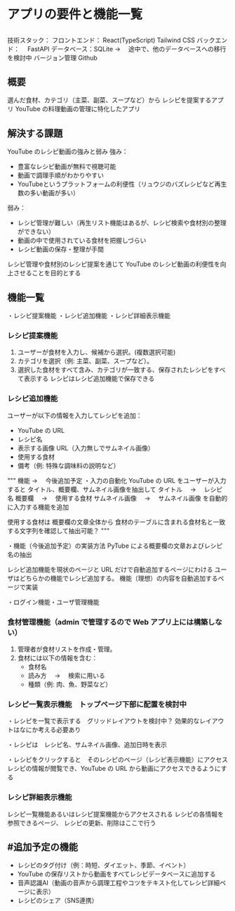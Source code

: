 # アプリの要件と機能一覧

##

技術スタック：
フロントエンド： React(TypeScript) Tailwind CSS
バックエンド：　 FastAPI
データベース：SQLite → 　途中で、他のデータベースへの移行を検討中
バージョン管理 Github

## 概要

選んだ食材、カテゴリ（主菜、副菜、スープなど）から
レシピを提案するアプリ
YouTube の料理動画の管理に特化したアプリ

## 解決する課題
YouTube のレシピ動画の強みと弱み
強み：
- 豊富なレシピ動画が無料で視聴可能  
- 動画で調理手順がわかりやすい
- YouTubeというプラットフォームの利便性（リュウジのバズレシピなど再生数の多い動画が多い）

弱み：
- レシピ管理が難しい（再生リスト機能はあるが、レシピ検索や食材別の整理ができない）
- 動画の中で使用されている食材を把握しづらい
- レシピ動画の保存・整理が手間

レシピ管理や食材別のレシピ提案を通じて
YouTube のレシピ動画の利便性を向上させることを目的とする



## 機能一覧

・レシピ提案機能
・レシピ追加機能
・レシピ詳細表示機能

### レシピ提案機能

1. ユーザーが食材を入力し、候補から選択。(複数選択可能)
2. カテゴリを選択（例: 主菜、副菜、スープなど）。
3. 選択した食材をすべて含み、カテゴリが一致する、保存されたレシピをすべて表示する
   レシピはレシピ追加機能で保存できる

### レシピ追加機能

ユーザーが以下の情報を入力してレシピを追加：

- YouTube の URL
- レシピ名
- 表示する画像 URL（入力無しでサムネイル画像）
- 使用する食材
- 備考（例: 特殊な調味料の説明など）

""" 機能 → 　今後追加予定
・入力の自動化
YouTube の URL をユーザーが入力すると
タイトル、概要欄、サムネイル画像を抽出して
タイトル　 → 　レシピ名
概要欄　 → 　使用する食材
サムネイル画像　 → 　サムネイル画像
を自動的に入力する機能を追加

使用する食材は
概要欄の文章全体から
食材のテーブルに含まれる食材名と一致する文字列を確認して抽出可能？
"""

・機能（今後追加予定）の実装方法
PyTube による概要欄の文章およびレシピ名の抽出

レシピ追加機能を現状のページと URL だけで自動追加するページにわける
ユーザはどちらかの機能でレシピ追加する。
機能（理想）の内容を自動追加するページで実装

・ログイン機能・ユーザ管理機能

### 食材管理機能（admin で管理するので Web アプリ上には構築しない）

1. 管理者が食材リストを作成・管理。
2. 食材には以下の情報を含む：
   - 食材名
   - 読み方　 → 　検索に用いる
   - 種類（例: 肉、魚、野菜など）

### レシピ一覧表示機能　トップページ下部に配置を検討中

・レシピを一覧で表示する　グリッドレイアウトを検討中？
効果的なレイアウトはなにか考える必要あり

・レシピは　レシピ名、サムネイル画像、追加日時を表示

・レシピをクリックすると　そのレシピのページ（レシピ表示機能）にアクセス
レシピの情報が閲覧でき、YouTube の URL から動画にアクセスできるようにする

### レシピ詳細表示機能

レシピ一覧機能あるいはレシピ提案機能からアクセスされる
レシピの各情報を参照できるページ、
レシピの更新、削除はここで行う

## #追加予定の機能

- レシピのタグ付け（例：時短、ダイエット、季節、イベント）
- YouTube の保存リストから動画をすべてレシピデータベースに追加する
- 音声認識AI（動画の音声から調理工程やコツをテキスト化してレシピ詳細ページに表示）
- レシピのシェア（SNS連携）